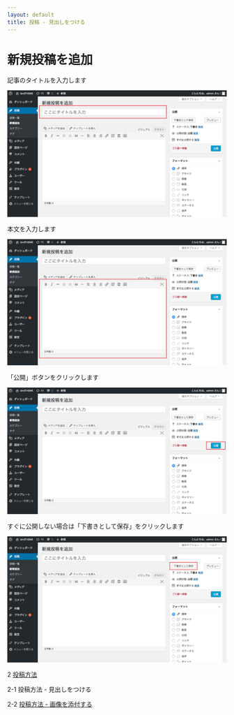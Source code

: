 ```yaml
---
layout: default
title: 投稿 - 見出しをつける
---
```


# 新規投稿を追加

記事のタイトルを入力します

![kana](./images/toukou-1-1.png)

本文を入力します

![kana](./images/toukou-1-2.png)

「公開」ボタンをクリックします

![kana](./images/toukou-1-3.png)

すぐに公開しない場合は「下書きとして保存」をクリックします

![kana](./images/toukou-1-4.png)

2 [投稿方法](./) 

2-1 投稿方法 - 見出しをつける

2-2 [投稿方法 - 画像を添付する](./index-2.html)